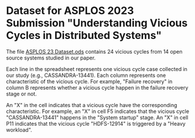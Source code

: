 # Dataset for ASPLOS 2023 Submission "Understanding Vicious Cycles in Distributed Systems"

The file [ASPLOS 23 Dataset.ods](<ASPLOS 23 Dataset.ods>) contains 24 vicious cycles from 14 open source systems studied in our paper.

Each line in the spreadsheet represents one vicious cycle case collected in our study (e.g., CASSANDRA-13441). Each column represents one characteristic of the vicious cycle. For example, "Failure recovery" in column B represents whether a vicious cycle happen in the failure recovery stage or not.

An "X" in the cell indicates that a vicious cycle have the corresponding characteristic. For example, an "X" in cell F5 indicates that the vicious cycle "CASSANDRA-13441" happens in the "System startup" stage. An "X" in cell P11 indicates that the vicious cycle "HDFS-12914" is triggered by a "Heavy workload".
